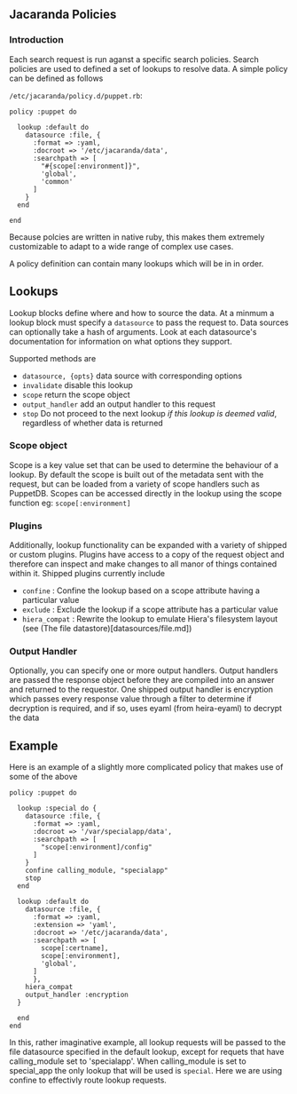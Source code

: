 ## Jacaranda Policies ##

### Introduction ###

Each search request is run aganst a specific search policies.  Search policies are used to defined a set of lookups to resolve data.  A simple policy can be defined as follows

`/etc/jacaranda/policy.d/puppet.rb`:

    policy :puppet do
    
      lookup :default do
        datasource :file, {
          :format => :yaml,
          :docroot => '/etc/jacaranda/data',
          :searchpath => [
            "#{scope[:environment]}",
            'global',
            'common'
          ]
        }
      end
    
    end

Because polcies are written in native ruby, this makes them extremely customizable to adapt to a wide range of complex use cases.

A policy definition can contain many lookups which will be in in order.

## Lookups ##

Lookup blocks define where and how to source the data.  At a minmum a lookup block must specify a `datasource` to pass the request to. Data sources can optionally take a hash of arguments.  Look at each datasource's documentation for information on what options they support.

Supported methods are

* `datasource, {opts}` data source with corresponding options
* `invalidate` disable this lookup
* `scope` return the scope object
* `output_handler` add an output handler to this request
* `stop` Do not proceed to the next lookup _if this lookup is deemed valid_, regardless of whether data is returned

### Scope object ###

Scope is a key value set that can be used to determine the behaviour of a lookup.  By default the scope is built out of the metadata sent with the request, but can be loaded from a variety of scope handlers such as PuppetDB.  Scopes can be accessed directly in the lookup using the scope function eg: `scope[:environment]`

### Plugins ###

Additionally, lookup functionality can be expanded with a variety of shipped or custom plugins.  Plugins have access to a copy of the request object and therefore can inspect and make changes to all manor of things contained within it.  Shipped plugins currently include

* `confine` : Confine the lookup based on a scope attribute having a particular value
* `exclude` : Exclude the lookup if a scope attribute has a particular value
* `hiera_compat` : Rewrite the lookup to emulate Hiera's filesystem layout (see (The file datastore)[datasources/file.md])


### Output Handler ###

Optionally, you can specify one or more output handlers.  Output handlers are passed the response object before they are compiled into an answer and returned to the requestor.  One shipped output handler is encryption which passes every response value through a filter to determine if decryption is required, and if so, uses eyaml (from heira-eyaml) to decrypt the data

## Example ##

Here is an example of a slightly more complicated policy that makes use of some of the above

    policy :puppet do
    
      lookup :special do {
        datasource :file, {
          :format => :yaml,
          :docroot => '/var/specialapp/data',
          :searchpath => [
            "scope[:environment]/config"
          ]
        }
        confine calling_module, "specialapp"
        stop
      end

      lookup :default do
        datasource :file, {
          :format => :yaml,
          :extension => 'yaml',
          :docroot => '/etc/jacaranda/data',
          :searchpath => [
            scope[:certname],
            scope[:environment],
            'global',
          ]
          },
        hiera_compat
        output_handler :encryption
      }
    
      end
    end

In this, rather imaginative example, all lookup requests will be passed to the file datasource specified in the default lookup, except for requets that have calling_module set to 'specialapp'.  When calling_module is set to special_app the only lookup that will be used is `special`.   Here we are using  confine to effectivly route lookup requests.


     




 
